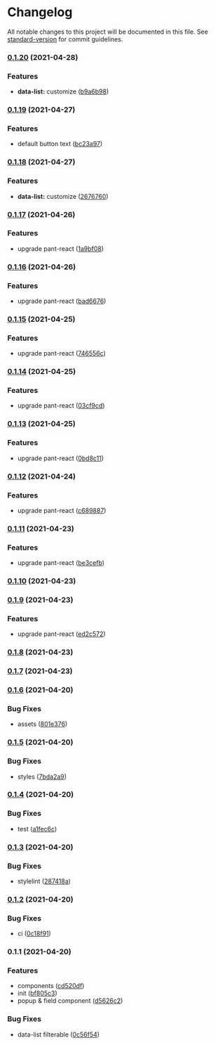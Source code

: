 # Changelog

All notable changes to this project will be documented in this file. See [standard-version](https://github.com/conventional-changelog/standard-version) for commit guidelines.

### [0.1.20](https://github.com/qcloud-apaas/mobile-ui/compare/v0.1.19...v0.1.20) (2021-04-28)


### Features

* **data-list:** customize ([b9a6b98](https://github.com/qcloud-apaas/mobile-ui/commit/b9a6b9843baff73657011fa96a529cc96dde1f38))

### [0.1.19](https://github.com/qcloud-apaas/mobile-ui/compare/v0.1.18...v0.1.19) (2021-04-27)


### Features

* default button text ([bc23a97](https://github.com/qcloud-apaas/mobile-ui/commit/bc23a97ebfad72d657641dc6dd3a1f5b09a25763))

### [0.1.18](https://github.com/qcloud-apaas/mobile-ui/compare/v0.1.17...v0.1.18) (2021-04-27)


### Features

* **data-list:** customize ([2676760](https://github.com/qcloud-apaas/mobile-ui/commit/267676027dec76938bd0db8da7db423698d4378d))

### [0.1.17](https://github.com/qcloud-apaas/mobile-ui/compare/v0.1.16...v0.1.17) (2021-04-26)


### Features

* upgrade pant-react ([1a9bf08](https://github.com/qcloud-apaas/mobile-ui/commit/1a9bf088aae00a643283d9e30dcac82f3ec0c3c4))

### [0.1.16](https://github.com/qcloud-apaas/mobile-ui/compare/v0.1.15...v0.1.16) (2021-04-26)


### Features

* upgrade pant-react ([bad6676](https://github.com/qcloud-apaas/mobile-ui/commit/bad667607b9cdee488296c7a24c0ec625af833f5))

### [0.1.15](https://github.com/qcloud-apaas/mobile-ui/compare/v0.1.14...v0.1.15) (2021-04-25)


### Features

* upgrade pant-react ([746556c](https://github.com/qcloud-apaas/mobile-ui/commit/746556ccacb425595c8850f188a9334a4d66f9f0))

### [0.1.14](https://github.com/qcloud-apaas/mobile-ui/compare/v0.1.13...v0.1.14) (2021-04-25)


### Features

* upgrade pant-react ([03cf9cd](https://github.com/qcloud-apaas/mobile-ui/commit/03cf9cd273112680a7b766156dd09b751a111336))

### [0.1.13](https://github.com/qcloud-apaas/mobile-ui/compare/v0.1.12...v0.1.13) (2021-04-25)


### Features

* upgrade pant-react ([0bd8c11](https://github.com/qcloud-apaas/mobile-ui/commit/0bd8c11f1e42a83a7c4dbb59952e282eaed62719))

### [0.1.12](https://github.com/qcloud-apaas/mobile-ui/compare/v0.1.11...v0.1.12) (2021-04-24)


### Features

* upgrade pant-react ([c689887](https://github.com/qcloud-apaas/mobile-ui/commit/c689887fa8ba6d09b1318e5c2d14105c56c6283a))

### [0.1.11](https://github.com/qcloud-apaas/mobile-ui/compare/v0.1.10...v0.1.11) (2021-04-23)


### Features

* upgrade pant-react ([be3cefb](https://github.com/qcloud-apaas/mobile-ui/commit/be3cefb88e79ca332db9f33f6c6c421b6c0bdeee))

### [0.1.10](https://github.com/qcloud-apaas/mobile-ui/compare/v0.1.9...v0.1.10) (2021-04-23)

### [0.1.9](https://github.com/qcloud-apaas/mobile-ui/compare/v0.1.8...v0.1.9) (2021-04-23)


### Features

* upgrade pant-react ([ed2c572](https://github.com/qcloud-apaas/mobile-ui/commit/ed2c5726107eb20b84a78b0ae4e8bae2a80eb81a))

### [0.1.8](https://github.com/qcloud-apaas/mobile-ui/compare/v0.1.7...v0.1.8) (2021-04-23)

### [0.1.7](https://github.com/qcloud-apaas/mobile-ui/compare/v0.1.6...v0.1.7) (2021-04-23)

### [0.1.6](https://github.com/qcloud-apaas/mobile-ui/compare/v0.1.5...v0.1.6) (2021-04-20)


### Bug Fixes

* assets ([801e376](https://github.com/qcloud-apaas/mobile-ui/commit/801e376fed2cee83116e2f56ce4365be39150f85))

### [0.1.5](https://github.com/qcloud-apaas/mobile-ui/compare/v0.1.4...v0.1.5) (2021-04-20)


### Bug Fixes

* styles ([7bda2a9](https://github.com/qcloud-apaas/mobile-ui/commit/7bda2a9307200f8c3d3ed4a5f9094be0a7dba70e))

### [0.1.4](https://github.com/qcloud-apaas/mobile-ui/compare/v0.1.3...v0.1.4) (2021-04-20)


### Bug Fixes

* test ([a1fec6c](https://github.com/qcloud-apaas/mobile-ui/commit/a1fec6c964ed17f72c970da686de1ef36fbfc097))

### [0.1.3](https://github.com/qcloud-apaas/mobile-ui/compare/v0.1.2...v0.1.3) (2021-04-20)


### Bug Fixes

* stylelint ([287418a](https://github.com/qcloud-apaas/mobile-ui/commit/287418a1a727a8297d2d2546e98b0736ee3cf8cf))

### [0.1.2](https://github.com/qcloud-apaas/mobile-ui/compare/v0.1.1...v0.1.2) (2021-04-20)


### Bug Fixes

* ci ([0c18f91](https://github.com/qcloud-apaas/mobile-ui/commit/0c18f91768bf38e4080d2ced55360e96bf3f00bb))

### 0.1.1 (2021-04-20)


### Features

* components ([cd520df](https://github.com/qcloud-apaas/mobile-ui/commit/cd520df23f21c2c153fd1a979884b2072feb040b))
* init ([bf805c3](https://github.com/qcloud-apaas/mobile-ui/commit/bf805c3a073157df79f55d0c1cce128726166310))
* popup & field component ([d5626c2](https://github.com/qcloud-apaas/mobile-ui/commit/d5626c25b698c68b4602e5f039eb869774d6b820))


### Bug Fixes

* data-list filterable ([0c56f54](https://github.com/qcloud-apaas/mobile-ui/commit/0c56f548fe6f260bc478cc99a5885e4af3bcfc86))
